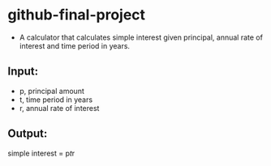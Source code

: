 # github-final-project

* A calculator that calculates simple interest given principal, annual rate of interest and time period in years.

## Input:
  * p, principal amount
  * t, time period in years
  * r, annual rate of interest
   
## Output:

   simple interest = p*t*r
